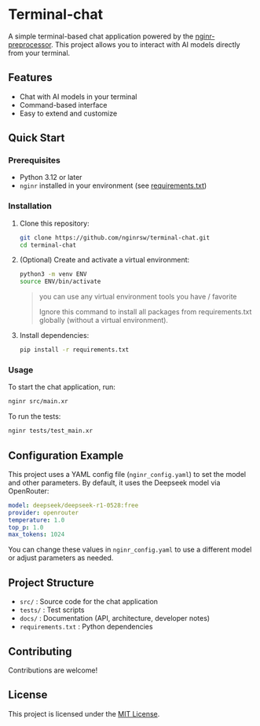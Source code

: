# Terminal-chat

A simple terminal-based chat application powered by the [nginr-preprocessor](https://github.com/nginrsw/nginr). This project allows you to interact with AI models directly from your terminal.

## Features
- Chat with AI models in your terminal
- Command-based interface
- Easy to extend and customize

## Quick Start

### Prerequisites
- Python 3.12 or later
- `nginr` installed in your environment (see [requirements.txt](requirements.txt))

### Installation
1. Clone this repository:
   ```bash
   git clone https://github.com/nginrsw/terminal-chat.git
   cd terminal-chat
   ```
2. (Optional) Create and activate a virtual environment:
   ```bash
   python3 -m venv ENV
   source ENV/bin/activate
   ```
   > you can use any virtual environment tools you have / favorite
   > 
   > Ignore this command to install all packages from requirements.txt globally (without a virtual environment).
3. Install dependencies:
   ```bash
   pip install -r requirements.txt
   ```

### Usage
To start the chat application, run:
```bash
nginr src/main.xr
```

To run the tests:
```bash
nginr tests/test_main.xr
```

## Configuration Example
This project uses a YAML config file (`nginr_config.yaml`) to set the model and other parameters. By default, it uses the Deepseek model via OpenRouter:

```yaml
model: deepseek/deepseek-r1-0528:free
provider: openrouter
temperature: 1.0
top_p: 1.0
max_tokens: 1024
```

You can change these values in `nginr_config.yaml` to use a different model or adjust parameters as needed.

## Project Structure
- `src/` : Source code for the chat application
- `tests/` : Test scripts
- `docs/` : Documentation (API, architecture, developer notes)
- `requirements.txt` : Python dependencies

## Contributing
Contributions are welcome!

## License
This project is licensed under the [MIT License](LICENSE).

